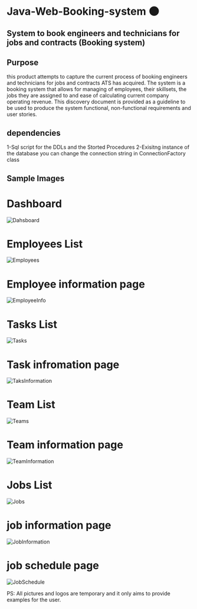 # Java-Web-Booking-system :new_moon:
## System to book engineers and technicians for jobs and contracts (Booking system)


## Purpose

this product attempts to capture the current process of booking engineers and technicians for jobs and contracts ATS has acquired. The system is a booking system that allows for managing of employees, their skillsets, the jobs they are assigned to and ease of calculating current company operating revenue. This discovery document is provided as a guideline to be used to produce the system functional, non-functional requirements and user stories.


## dependencies
1-Sql script for the DDLs and the Storted Procedures
2-Exisitng instance of the database you can change the connection string in ConnectionFactory class

## Sample Images

# Dashboard
![Dahsboard](https://user-images.githubusercontent.com/53438581/102014466-85f1be00-3d2c-11eb-8485-3750709d8cd9.PNG)

# Employees List
![Employees](https://user-images.githubusercontent.com/53438581/102014489-a6ba1380-3d2c-11eb-90ee-9c0d025a0a85.PNG)

# Employee information page
![EmployeeInfo](https://user-images.githubusercontent.com/53438581/102014488-a6ba1380-3d2c-11eb-967c-506a9080d5e8.PNG)

# Tasks List
![Tasks](https://user-images.githubusercontent.com/53438581/102014494-a752aa00-3d2c-11eb-80f0-3614d7ce486a.PNG)

# Task infromation page
![TaksInformation](https://user-images.githubusercontent.com/53438581/102014493-a752aa00-3d2c-11eb-9d4e-aefaacb809d9.PNG)

# Team List
![Teams](https://user-images.githubusercontent.com/53438581/102014496-a7eb4080-3d2c-11eb-8b94-eb57e6cce6fc.PNG)

# Team information page
![TeamInformation](https://user-images.githubusercontent.com/53438581/102014495-a7eb4080-3d2c-11eb-890f-93440e955125.PNG)

# Jobs List
![Jobs](https://user-images.githubusercontent.com/53438581/102014491-a752aa00-3d2c-11eb-82ca-6420ae5fb811.PNG)

# job information page
![JobInformation](https://user-images.githubusercontent.com/53438581/102014490-a752aa00-3d2c-11eb-8711-ed6d9535074f.PNG)

# job schedule page
![JobSchedule](https://user-images.githubusercontent.com/53438581/102014492-a752aa00-3d2c-11eb-9eca-31f79601233d.PNG)

PS: All pictures and logos are temporary and it only aims to provide examples for the user.



 
